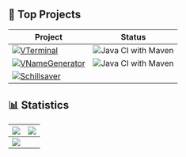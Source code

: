 <h2>🧾 Top Projects</h2>

|Project|Status|
|---|---|
|[![VTerminal](https://github-readme-stats.vercel.app/api/pin/?username=Valkryst&repo=VTerminal&theme=dracula)](https://github.com/Valkryst/VTerminal)|![Java CI with Maven](https://github.com/Valkryst/VTerminal/workflows/Java%20CI%20with%20Maven/badge.svg?branch=master)|
|[![VNameGenerator](https://github-readme-stats.vercel.app/api/pin/?username=Valkryst&repo=VNameGenerator&theme=dracula)](https://github.com/Valkryst/VNameGenerator)|![Java CI with Maven](https://github.com/Valkryst/VNameGenerator/workflows/Java%20CI%20with%20Maven/badge.svg?branch=master)|
|[![Schillsaver](https://github-readme-stats.vercel.app/api/pin/?username=Valkryst&repo=Schillsaver&theme=dracula)](https://github.com/Valkryst/Schillsaver)|

<h2>📊 Statistics</h2>

|<img src="https://github-readme-streak-stats.herokuapp.com/?user=Valkryst&theme=tokyonight">|<img src="https://github-readme-stats.vercel.app/api?username=Valkryst&show_icons=true&hide_border=true&theme=tokyonight">|
|:-:|:-:|
|<img src="https://github-readme-stats.vercel.app/api/top-langs/?username=Valkryst&layout=compact&theme=tokyonight">||
